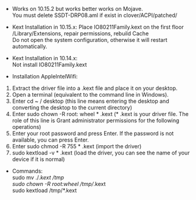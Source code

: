 * Works on 10.15.2 but works better works on Mojave. <br />
You must delete SSDT-DRP08.aml if exist in clover/ACPI/patched/ 

* Kext Installation in 10.15.x:
Place IO80211Family.kext on the first floor /Library/Extensions, repair permissions, rebuild Cache <br />
Do not open the system configuration, otherwise it will restart automatically.

* Kext Installation in 10.14.x: <br />
Not install IO80211Family.kext

* Installation AppleIntelWifi: <br />
1. Extract the driver file into a .kext file and place it on your desktop.
2. Open a terminal (equivalent to the command line in Windows).
3. Enter cd ~ / desktop (this line means entering the desktop and converting the desktop to the current directory)
4. Enter sudo chown -R root: wheel * .kext (* .kext is your driver file. The role of this line is Grant administrator permissions for the following operations)
5. Enter your root password and press Enter. If the password is not available, you can press Enter.
6. Enter sudo chmod -R 755 * .kext (import the driver)
7. sudo kextload -v * .kext (load the driver, you can see the name of your device if it is normal)

* Commands: <br />
sudo mv ./*.kext /tmp <br />
sudo chown -R root:wheel /tmp/*.kext <br />
sudo kextload /tmp/*.kext <br />
